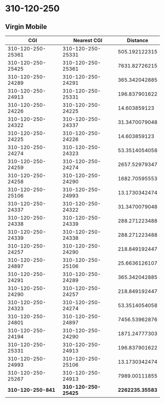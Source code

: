 # 310-120-250
## Virgin Mobile


| CGI | Nearest CGI | Distance |
|-----|-------------|----------|
| 310-120-250-25361 | 310-120-250-25331 | 505.192122315 |
| 310-120-250-25425 | 310-120-250-25361 | 7631.82726215 |
| 310-120-250-24289 | 310-120-250-24291 | 365.342042885 |
| 310-120-250-24913 | 310-120-250-25331 | 196.837901622 |
| 310-120-250-24226 | 310-120-250-24225 | 14.603859123 |
| 310-120-250-24322 | 310-120-250-24337 | 31.3470079048 |
| 310-120-250-24225 | 310-120-250-24226 | 14.603859123 |
| 310-120-250-24274 | 310-120-250-24323 | 53.3514054058 |
| 310-120-250-24259 | 310-120-250-24274 | 2657.52979347 |
| 310-120-250-24258 | 310-120-250-24290 | 1682.70595553 |
| 310-120-250-25106 | 310-120-250-24993 | 13.1730342474 |
| 310-120-250-24337 | 310-120-250-24322 | 31.3470079048 |
| 310-120-250-24338 | 310-120-250-24339 | 288.271223488 |
| 310-120-250-24339 | 310-120-250-24338 | 288.271223488 |
| 310-120-250-24257 | 310-120-250-24290 | 218.849192447 |
| 310-120-250-24897 | 310-120-250-25106 | 25.6636126107 |
| 310-120-250-24291 | 310-120-250-24289 | 365.342042885 |
| 310-120-250-24290 | 310-120-250-24257 | 218.849192447 |
| 310-120-250-24323 | 310-120-250-24274 | 53.3514054058 |
| 310-120-250-24801 | 310-120-250-24897 | 7456.53962876 |
| 310-120-250-24194 | 310-120-250-24290 | 1871.24777303 |
| 310-120-250-25331 | 310-120-250-24913 | 196.837901622 |
| 310-120-250-24993 | 310-120-250-25106 | 13.1730342474 |
| 310-120-250-25267 | 310-120-250-24913 | 7989.00111855 |
| **310-120-250-841** | **310-120-250-25425** | **2262235.35583** |
